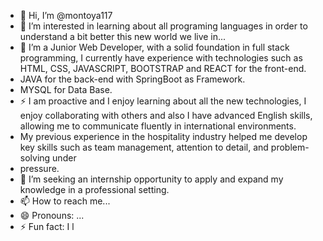 - 👋 Hi, I’m @montoya117
- 👀 I’m interested in learning about all programing languages in order to understand a bit better this new world we live in... 
- 🌱 I’m a Junior Web Developer, with a solid foundation in full stack programming, I currently have experience with technologies such as HTML, CSS, JAVASCRIPT, BOOTSTRAP and REACT for the front-end.
- JAVA for the back-end with SpringBoot as Framework.
- MYSQL for Data Base.
- ⚡ I am proactive and I enjoy learning about all the new technologies, I enjoy collaborating with others and also I have advanced English skills, allowing me to communicate fluently in international environments. 
- My previous experience in the hospitality industry helped me develop key skills such as team management, attention to detail, and problem-solving under
- pressure.  
- 💞️ I’m seeking an internship opportunity to apply and expand my knowledge in a professional setting. 
- 📫 How to reach me...
- 😄 Pronouns: ...
- ⚡ Fun fact: I l

<!---
montoya117/montoya117 is a ✨ special ✨ repository because... 
--->
